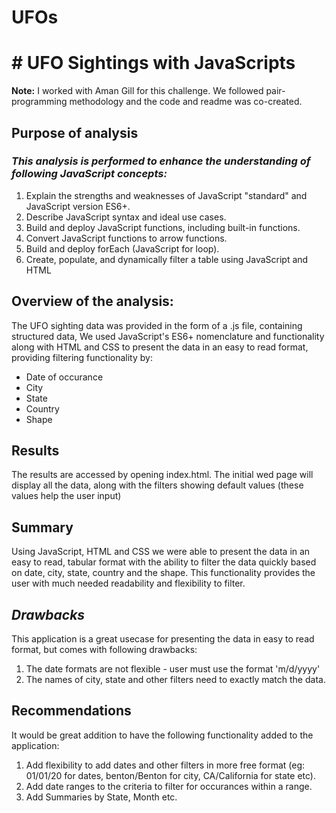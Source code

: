 # UFOs
# # **UFO Sightings with JavaScripts**

**Note:**
I worked with Aman Gill for this challenge. We followed pair-programming methodology and the code and readme was co-created.

## **Purpose of analysis**

### ***This analysis is performed to enhance the understanding of following JavaScript concepts:***

1. Explain the strengths and weaknesses of JavaScript "standard" and JavaScript version ES6+.
2. Describe JavaScript syntax and ideal use cases.
3. Build and deploy JavaScript functions, including built-in functions.
4. Convert JavaScript functions to arrow functions.
5. Build and deploy forEach (JavaScript for loop).
6. Create, populate, and dynamically filter a table using JavaScript and HTML

## **Overview of the analysis:**

The UFO sighting data was provided in the form of a .js file, containing structured data, We used JavaScript's ES6+ nomenclature and functionality along with HTML and CSS to present the data in an easy to read format, providing filtering functionality by:
- Date of occurance
- City
- State
- Country
- Shape

## **Results**

The results are accessed by opening index.html. 
The initial wed page will display all the data, along with the filters showing default values (these values help the user input)

## **Summary**

Using JavaScript, HTML and CSS we were able to present the data in an easy to read, tabular format with the ability to filter the data quickly based on date, city, state, country and the shape. This functionality provides the user with much needed readability and flexibility to filter.

## ***Drawbacks***

This application is a great usecase for presenting the data in easy to read format, but comes with following drawbacks:
1. The date formats are not flexible - user must use the format 'm/d/yyyy'
2. The names of city, state and other filters need to exactly match the data.

## **Recommendations**

It would be great addition to have the following functionality added to the application:
1. Add flexibility to add dates and other filters in more free format (eg: 01/01/20 for dates, benton/Benton for city, CA/California for state etc).
2. Add date ranges to the criteria to filter for occurances within a range.
3. Add Summaries by State, Month etc.